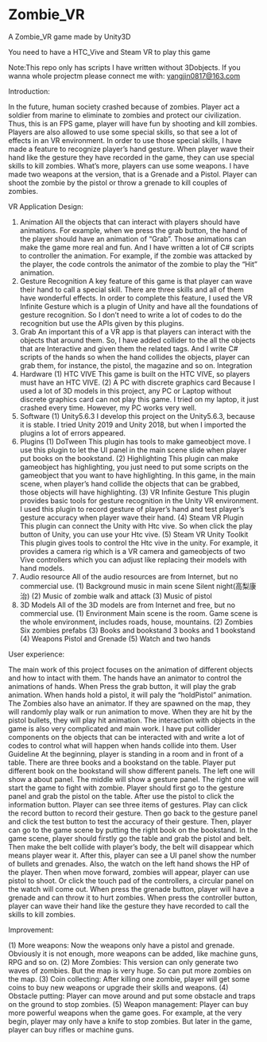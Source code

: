 # Zombie_VR
A Zombie_VR game made by Unity3D

You need to have a HTC_Vive and Steam VR to play this game

Note:This repo only has scripts I have written without 3Dobjects. If you wanna whole projectm please connect me with:
yangjin0817@163.com

Introduction:

In the future, human society crashed because of zombies. Player act a soldier from marine to eliminate to zombies and protect our civilization. Thus, this is an FPS game, player will have fun by shooting and kill zombies. Players are also allowed to use some special skills, so that see a lot of effects in an VR environment. In order to use those special skills, I have made a feature to recognize player’s hand gesture. When player wave their hand like the gesture they have recorded in the game, they can use special skills to kill zombies. What’s more, players can use some weapons. I have made two weapons at the version, that is a Grenade and a Pistol. Player can shoot the zombie by the pistol or throw a grenade to kill couples of zombies. 

VR Application Design:
1.	Animation
All the objects that can interact with players should have animations. For example, when we press the grab button, the hand of the player should have an animation of “Grab”. Those animations can make the game more real and fun. And I have written a lot of C# scripts to controller the animation. For example, if the zombie was attacked by the player, the code controls the animator of the zombie to play the “Hit” animation.
2.	  Gesture Recognition 
A key feature of this game is that player can wave their hand to call a special skill. There are three skills and all of them have wonderful effects. In order to complete this feature, I used the VR Infinite Gesture which is a plugin of Unity and have all the foundations of gesture recognition. So I don’t need to write a lot of codes to do the recognition but use the APIs given by this plugins.
3.	Grab
An important this of a VR app is that players can interact with the objects that around them. So, I have added collider to the all the objects that are Interactive and given them the related tags. And I write C# scripts of the hands so when the hand collides the objects, player can grab them, for instance, the pistol, the magazine and so on.
Integration
1.	Hardware
(1)	HTC VIVE
This game is built on the HTC VIVE, so players must have an HTC VIVE.
(2)	A PC with discrete graphics card
Because I used a lot of 3D models in this project, any PC or Laptop without discrete graphics card can not play this game. I tried on my laptop, it just crashed every time. However, my PC works very well.
2.	Software
(1)	Unity5.6.3
I develop this project on the Unity5.6.3, because it is stable. I tried Unity 2019 and Unity 2018, but when I imported the plugins a lot of errors appeared.
3.	Plugins
(1)	DoTween
This plugin has tools to make gameobject move. I use this plugin to let the UI panel in the main scene slide when player put books on the bookstand.
(2)	Highlighting
This plugin can make gameobject has highlighting, you just need to put some scripts on the gameobject that you want to have highlighting. In this game, in the main scene, when player’s hand collide the objects that can be grabbed, those objects will have highlighting.
(3)	VR Infinite Gesture
This plugin provides basic tools for gesture recognition in the Unity VR environment. I used this plugin to record gesture of player’s hand and test player’s gesture accuracy when player wave their hand.
(4)	Steam VR Plugin
This plugin can connect the Unity with Htc vive. So when click the play button of Unity, you can use your Htc vive.
(5)	Steam VR Unity Toolkit
This plugin gives tools to control the Htc vive in the unity. For example, it provides a camera rig which is a VR camera and gameobjects of two Vive controllers which you can adjust like replacing their models with hand models.
4.	Audio resource
All of the audio resources are from Internet, but no commercial use. 
(1)	Background music in main scene
Silent night(高梨康治)
(2)	Music of zombie walk and attack
(3)	Music of pistol
5.	3D Models
All of the 3D models are from Internet and free, but no commercial use. 
(1)	Environment
Main scene is the room. Game scene is the whole environment, includes roads, house, mountains.
(2)	Zombies
Six zombies prefabs
(3)	Books and bookstand
3 books and 1 bookstand
(4)	Weapons
Pistol and Grenade
(5)	Watch and two hands

User experience:

The main work of this project focuses on the animation of different objects and how to intact with them. 
The hands have an animator to control the animations of hands. When Press the grab button, it will play the grab animation. When hands hold a pistol, it will paly the “holdPistol” animation.  
The Zombies also have an animator. If they are spawned on the map, they will randomly play walk or run animation to move. When they are hit by the pistol bullets, they will play hit animation.
The interaction with objects in the game is also very complicated and main work. I have put collider components on the objects that can be interacted with and write a lot of codes to control what will happen when hands collide into them.
User Guideline
At the beginning, player is standing in a room and in front of a table. There are three books and a bookstand on the table. Player put different book on the bookstand will show different panels. The left one will show a about panel. The middle will show a gesture panel. The right one will start the game to fight with zombie. Player should first go to the gesture panel and grab the pistol on the table. After use the pistol to click the information button. Player can see three items of gestures. Play can click the record button to record their gesture. Then go back to the gesture panel and click the test button to test the accuracy of their gesture. Then, player can go to the game scene by putting the right book on the bookstand.
 	In the game scene, player should firstly go the table and grab the pistol and belt. Then make the belt collide with player’s body, the belt will disappear which means player wear it. After this, player can see a UI panel show the number of bullets and grenades. Also, the watch on the left hand shows the HP of the player. Then when move forward, zombies will appear, player can use pistol to shoot. Or click the touch pad of the controllers, a circular panel on the watch will come out. When press the grenade button, player will have a grenade and can throw it to hurt zombies. When press the controller button, player can wave their hand like the gesture they have recorded to call the skills to kill zombies.


Improvement:

(1)	More weapons:
Now the weapons only have a pistol and grenade. Obviously it is not enough, more weapons can be added, like machine guns, RPG and so on.
(2)	More Zombies:
This version can only generate two waves of zombies. But the map is very huge. So can put more zombies on the map.
(3)	Coin collecting:
After killing one zombie, player will get some coins to buy new weapons or upgrade their skills and weapons.
(4)	Obstacle putting:
Player can move around and put some obstacle and traps on the ground to stop zombies.
(5)	Weapon management:
Player can buy more powerful weapons when the game goes. For example, at the very begin, player may only have a knife to stop zombies. But later in the game, player can buy rifles or machine guns.
